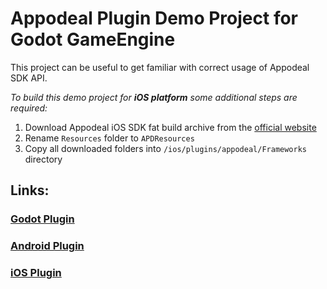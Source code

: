 # Appodeal Plugin Demo Project for Godot GameEngine

This project can be useful to get familiar with correct usage of Appodeal SDK API.

*To build this demo project for **iOS platform** some additional steps are required:*

1. Download Appodeal iOS SDK fat build archive from the [official website](https://docs.appodeal.com/ios/get-started)
2. Rename `Resources` folder to `APDResources`
3. Copy all downloaded folders into `/ios/plugins/appodeal/Frameworks` directory

## Links:

### [Godot Plugin](https://github.com/DmitriiFeshchenko/godot-appodeal-editor-plugin)

### [Android Plugin](https://github.com/DmitriiFeshchenko/godot-appodeal-android-plugin)

### [iOS Plugin](https://github.com/DmitriiFeshchenko/godot-appodeal-ios-plugin)
